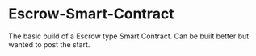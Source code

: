 # Escrow-Smart-Contract
The basic build of a Escrow type Smart Contract. Can be built better but wanted to post the start. 
